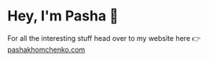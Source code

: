 # Hey, I'm Pasha 👋

For all the interesting stuff head over to my website here 👉 [pashakhomchenko.com](https://pashakhomchenko.com/)
